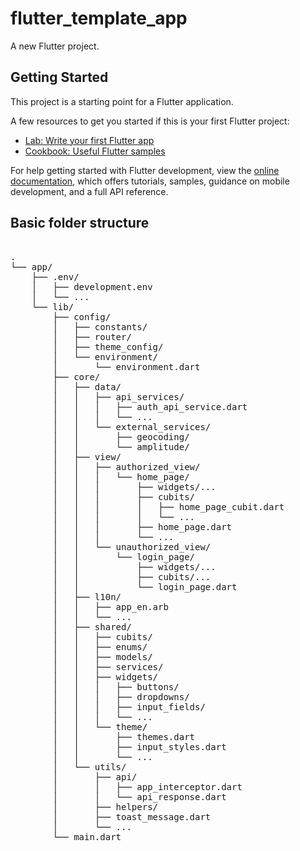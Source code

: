 # flutter_template_app

A new Flutter project.

## Getting Started

This project is a starting point for a Flutter application.

A few resources to get you started if this is your first Flutter project:

- [Lab: Write your first Flutter app](https://docs.flutter.dev/get-started/codelab)
- [Cookbook: Useful Flutter samples](https://docs.flutter.dev/cookbook)

For help getting started with Flutter development, view the
[online documentation](https://docs.flutter.dev/), which offers tutorials,
samples, guidance on mobile development, and a full API reference.

## Basic folder structure
<pre> 
.
└── app/
    ├── .env/
    │   ├── development.env
    │   └── ...
    └── lib/
        ├── config/
        │   ├── constants/
        │   ├── router/
        │   ├── theme_config/
        │   └── environment/
        │       └── environment.dart
        ├── core/
        │   ├── data/
        │   │   ├── api_services/
        │   │   │   ├── auth_api_service.dart
        │   │   │   └── ...
        │   │   └── external_services/
        │   │       ├── geocoding/
        │   │       └── amplitude/
        │   ├── view/
        │   │   ├── authorized_view/
        │   │   │   └── home_page/
        │   │   │       ├── widgets/...
        │   │   │       ├── cubits/
        │   │   │       │   ├── home_page_cubit.dart
        │   │   │       │   └── ...
        │   │   │       ├── home_page.dart
        │   │   │       └── ...
        │   │   └── unauthorized_view/
        │   │       └── login_page/
        │   │           ├── widgets/...
        │   │           ├── cubits/...
        │   │           └── login_page.dart
        │   ├── l10n/
        │   │   ├── app_en.arb
        │   │   └── ...
        │   ├── shared/
        │   │   ├── cubits/
        │   │   ├── enums/
        │   │   ├── models/
        │   │   ├── services/
        │   │   ├── widgets/
        │   │   │   ├── buttons/
        │   │   │   ├── dropdowns/
        │   │   │   ├── input_fields/
        │   │   │   └── ...
        │   │   └── theme/
        │   │       ├── themes.dart
        │   │       ├── input_styles.dart
        │   │       └── ...
        │   └── utils/
        │       ├── api/
        │       │   ├── app_interceptor.dart
        │       │   └── api_response.dart
        │       ├── helpers/
        │       ├── toast_message.dart
        │       └── ...
        └── main.dart
</pre>

